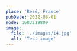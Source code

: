 ```yaml
---
place: 'Rezé, France'
pubDate: 2022-08-01
node: 1683218809
image:
  file: './images/i4.jpg'
  alt: 'Test image'
---
```


